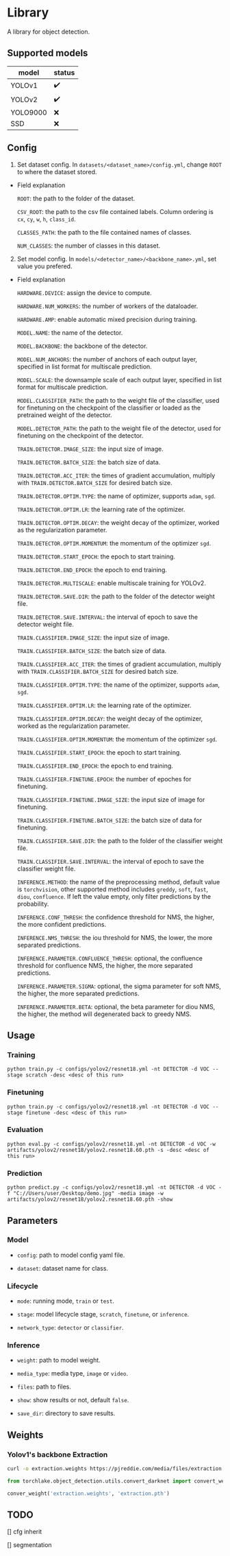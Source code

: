 # Library

A library for object detection.

## Supported models

| model    | status |
| -------- | ------ |
| YOLOv1   | ✔️      |
| YOLOv2   | ✔️      |
| YOLO9000 | ❌      |
| SSD      | ❌      |

## Config

1. Set dataset config. In `datasets/<dataset_name>/config.yml`, change `ROOT` to where the dataset stored.

* Field explanation

    `ROOT`: the path to the folder of the dataset.

    `CSV_ROOT`: the path to the csv file contained labels. Column ordering is `cx`, `cy`, `w`, `h`, `class_id`.

    `CLASSES_PATH`: the path to the file contained names of classes.
    
    `NUM_CLASSES`: the number of classes in this dataset.

2. Set model config. In `models/<detector_name>/<backbone_name>.yml`, set value you prefered.

* Field explanation

    `HARDWARE.DEVICE`: assign the device to compute.

    `HARDWARE.NUM_WORKERS`: the number of workers of the dataloader.

    `HARDWARE.AMP`: enable automatic mixed precision during training.

    `MODEL.NAME`: the name of the detector.

    `MODEL.BACKBONE`: the backbone of the detector.

    `MODEL.NUM_ANCHORS`: the number of anchors of each output layer, specified in list format for multiscale prediction.

    `MODEL.SCALE`: the downsample scale of each output layer, specified in list format for multiscale prediction.

    `MODEL.CLASSIFIER_PATH`: the path to the weight file of the classifier, used for finetuning on the checkpoint of the classifier or loaded as the pretrained weight of the detector.

    `MODEL.DETECTOR_PATH`: the path to the weight file of the detector, used for finetuning on the checkpoint of the detector.

    `TRAIN.DETECTOR.IMAGE_SIZE`: the input size of image.

    `TRAIN.DETECTOR.BATCH_SIZE`: the batch size of data.

    `TRAIN.DETECTOR.ACC_ITER`: the times of gradient accumulation, multiply with `TRAIN.DETECTOR.BATCH_SIZE` for desired batch size.

    `TRAIN.DETECTOR.OPTIM.TYPE`: the name of optimizer, supports `adam`, `sgd`.

    `TRAIN.DETECTOR.OPTIM.LR`: the learning rate of the optimizer.

    `TRAIN.DETECTOR.OPTIM.DECAY`: the weight decay of the optimizer, worked as the regularization parameter.  

    `TRAIN.DETECTOR.OPTIM.MOMENTUM`: the momentum of the optimizer `sgd`.  

    `TRAIN.DETECTOR.START_EPOCH`: the epoch to start training.

    `TRAIN.DETECTOR.END_EPOCH`: the epoch to end training.

    `TRAIN.DETECTOR.MULTISCALE`: enable multiscale training for YOLOv2.

    `TRAIN.DETECTOR.SAVE.DIR`: the path to the folder of the detector weight file.

    `TRAIN.DETECTOR.SAVE.INTERVAL`: the interval of epoch to save the detector weight file.

    `TRAIN.CLASSIFIER.IMAGE_SIZE`: the input size of image.

    `TRAIN.CLASSIFIER.BATCH_SIZE`: the batch size of data. 

    `TRAIN.CLASSIFIER.ACC_ITER`: the times of gradient accumulation, multiply with `TRAIN.CLASSIFIER.BATCH_SIZE` for desired batch size.

    `TRAIN.CLASSIFIER.OPTIM.TYPE`: the name of the optimizer, supports `adam`, `sgd`.

    `TRAIN.CLASSIFIER.OPTIM.LR`: the learning rate of the optimizer.

    `TRAIN.CLASSIFIER.OPTIM.DECAY`: the weight decay of the optimizer, worked as the regularization parameter.

    `TRAIN.CLASSIFIER.OPTIM.MOMENTUM`: the momentum of the optimizer `sgd`. 

    `TRAIN.CLASSIFIER.START_EPOCH`: the epoch to start training.

    `TRAIN.CLASSIFIER.END_EPOCH`: the epoch to end training.

    `TRAIN.CLASSIFIER.FINETUNE.EPOCH`: the number of epoches for finetuning.

    `TRAIN.CLASSIFIER.FINETUNE.IMAGE_SIZE`: the input size of image for finetuning.

    `TRAIN.CLASSIFIER.FINETUNE.BATCH_SIZE`: the batch size of data for finetuning.

    `TRAIN.CLASSIFIER.SAVE.DIR`: the path to the folder of the classifier weight file.

    `TRAIN.CLASSIFIER.SAVE.INTERVAL`: the interval of epoch to save the classifier weight file.

    `INFERENCE.METHOD`: the name of the preprocessing method, default value is `torchvision`, other supported method includes `greddy`, `soft`, `fast`, `diou`, `confluence`. If left the value empty, only filter predictions by the probability.

    `INFERENCE.CONF_THRESH`: the confidence threshold for NMS, the higher, the more confident predictions.

    `INFERENCE.NMS_THRESH`: the iou threshold for NMS, the lower, the more separated predictions.

    `INFERENCE.PARAMETER.CONFLUENCE_THRESH`: optional, the confluence threshold for confluence NMS, the higher, the more separated predictions.

    `INFERENCE.PARAMETER.SIGMA`: optional, the sigma parameter for soft NMS, the higher, the more separated predictions.

    `INFERENCE.PARAMETER.BETA`: optional, the beta parameter for diou NMS, the higher, the method will degenerated back to greedy NMS.

## Usage

### Training

`python train.py -c configs/yolov2/resnet18.yml -nt DETECTOR -d VOC --stage scratch -desc <desc of this run>`

### Finetuning

`python train.py -c configs/yolov2/resnet18.yml -nt DETECTOR -d VOC --stage finetune -desc <desc of this run>`

### Evaluation

`python eval.py -c configs/yolov2/resnet18.yml -nt DETECTOR -d VOC -w artifacts/yolov2/resnet18/yolov2.resnet18.60.pth -s -desc <desc of this run>`

### Prediction

`python predict.py -c configs/yolov2/resnet18.yml -nt DETECTOR -d VOC -f "C://Users/user/Desktop/demo.jpg" -media image -w artifacts/yolov2/resnet18/yolov2.resnet18.60.pth -show`

## Parameters

### Model

* `config`: path to model config yaml file.

* `dataset`: dataset name for class.

### Lifecycle

* `mode`: running mode, `train` or `test`.

* `stage`: model lifecycle stage, `scratch`, `finetune`, or `inference`.

* `network_type`: `detector` or `classifier`.

### Inference

* `weight`: path to model weight.

* `media_type`: media type, `image` or `video`.

* `files`: path to files.

* `show`: show results or not, default `false`.

* `save_dir`: directory to save results.

## Weights

### Yolov1's backbone Extraction

```sh
curl -o extraction.weights https://pjreddie.com/media/files/extraction.weights
```

```py
from torchlake.object_detection.utils.convert_darknet import convert_weight

conver_weight('extraction.weights', 'extraction.pth')

```

## TODO

[] cfg inherit

[] segmentation
